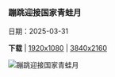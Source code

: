 ### 蹦跳迎接国家青蛙月

日期：2025-03-31

**下载**  |  [1920x1080](https://cn.bing.com/th?id=OHR.TicanFrog_ZH-CN8949758487_1920x1080.jpg)  |  [3840x2160](https://cn.bing.com/th?id=OHR.TicanFrog_ZH-CN8949758487_UHD.jpg)

![蹦跳迎接国家青蛙月](https://cn.bing.com/th?id=OHR.TicanFrog_ZH-CN8949758487_1920x1080.jpg "树蛙, 哥斯达黎加 (© Ondrej Prosicky/Shutterstock)")

